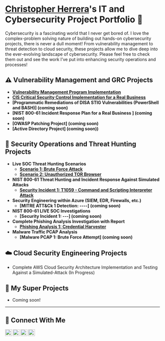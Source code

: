 # <a href="https://www.linkedin.com/in/chris-herrera-cyber/">Christopher Herrera</a>'s IT and Cybersecurity Project Portfolio 🔐

Cybersecurity is a fascinating world that I never get bored of. I love the complex-problem solving nature of building out hands-on cybersecurity projects, there is never a dull moment! From vulnerability management to threat detection to cloud security, these projects allow me to dive deep into the ever-evolving landscape of cybersecurity. Please feel free to check them out and see the work I’ve put into enhancing security operations and processes!


## ⚠️ Vulnerability Management and GRC Projects

- **[Vulnerability Management Program Implementation](https://github.com/ChrisHerrera90/vulnerability-management-program)**
- **[CIS Critical Security Control Implementation for a Real Business](https://github.com/ChrisHerrera90/CIS-controls-project)**
- **[Programmatic Remediations of DISA STIG Vulnerabilities (PowerShell and BASH)] (coming soon)**
- **[NIST 800-61 Incident Response Plan for a Real Business ] (coming soon)**
- **[OWASP Patching Project] (coming soon)**
- **[Active Directory Project] (coming soon))**

## 🚨 Security Operations and Threat Hunting Projects
- **Live SOC Threat Hunting Scenarios**
  - **[Scenario 1: Brute Force Attack](https://github.com/ChrisHerrera90/Threathunt-Bruteforce)**
  - **[Scenario 2: Unauthorized TOR Browser](https://github.com/ChrisHerrera90/Threat-Hunting-TOR-browser)**
- **NIST 800-61 Threat Hunting and Incident Response Against Simulated Attacks**
  - **[Security Incident 1: T1059 - Command and Scripting Interpreter Attack](https://github.com/ChrisHerrera90/T1059---Command-and-Scripting-Interpreter-Incident-Response-Atomic-Red)**
- **Security Engineering within Azure (SIEM, EDR, Firewalls, etc.)**
  - **[MITRE ATT&Ck 1 Detection: ----] (coming soon)**
- **NIST 800-61 LIVE SOC Investigations**
  - **[Security Incident 1: ---] (coming soon)**
- **Complete Phishing Analysis Investigation with Report**
  - **[Phishing Analysis 1: Credential Harvester](https://github.com/ChrisHerrera90/phishing-analysis-report1)**
- **Malware Traffic PCAP Analysis**
  - **[Malware PCAP 1: Brute Force Attempt] (coming soon)**


## ☁️ Cloud Security Engineering Projects

- Complete AWS Cloud Security Architecture Implementation and Testing Against a Simulated-Attack (In Progress)

## 🧪 My Super Projects

- Coming soon!
  
<hr/>

## 🤳 Connect With Me

[<img align="left" alt="___________ | YouTube" width="22px" src="https://cdn.jsdelivr.net/npm/simple-icons@v3/icons/youtube.svg" />][youtube]
[<img align="left" alt="___________ | Twitter" width="22px" src="https://cdn.jsdelivr.net/npm/simple-icons@v3/icons/twitter.svg" />][twitter]
[<img align="left" alt="chris-herrera-cyber | LinkedIn" width="22px" src="https://cdn.jsdelivr.net/npm/simple-icons@v3/icons/linkedin.svg" />][linkedin]
[<img align="left" alt="___________ | Instagram" width="22px" src="https://cdn.jsdelivr.net/npm/simple-icons@v3/icons/instagram.svg" />][instagram]

[twitter]: https://twitter.com/___________
[youtube]: https://www.youtube.com/c/___________
[instagram]: https://www.instagram.com/___________
[linkedin]: https://linkedin.com/in/chris-herrera-90

<!--
<img width="35" alt="image" src="https://github.com/user-attachments/assets/2f41c7cd-5ea8-4475-b451-a37161b6c3fb"> 
<img width="35" alt="image" src="https://github.com/user-attachments/assets/77649969-9910-4994-8b96-74a116cfb2a8">
-->
